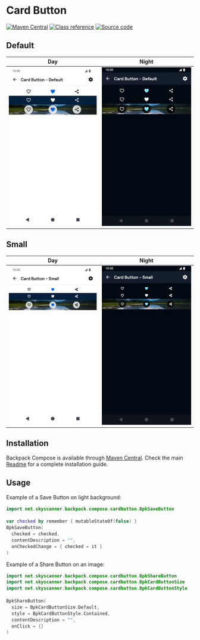 # Card Button

[![Maven Central](https://img.shields.io/maven-central/v/net.skyscanner.backpack/backpack-compose)](https://search.maven.org/artifact/net.skyscanner.backpack/backpack-compose)
[![Class reference](https://img.shields.io/badge/Class%20reference-Android-blue)](https://backpack.github.io/android/backpack-compose/net.skyscanner.backpack.compose.cardbutton)
[![Source code](https://img.shields.io/badge/Source%20code-GitHub-lightgrey)](https://github.com/backpack/android/tree/main/backpack-compose/src/main/kotlin/net/skyscanner/backpack/compose/cardbutton)

## Default

| Day                                                                                                                                                                      | Night                                                                                                                                                                                   |
|--------------------------------------------------------------------------------------------------------------------------------------------------------------------------|-----------------------------------------------------------------------------------------------------------------------------------------------------------------------------------------|
| <img src="https://raw.githubusercontent.com/backpack/android/main/docs/compose/CardButton/screenshots/default.png" alt="Card Button component" width="375" /> | <img src="https://raw.githubusercontent.com/backpack/android/main/docs/compose/CardButton/screenshots/default_dm.png" alt="Card Button component - dark mode" width="375" /> |

## Small

| Day                                                                                                                                                                          | Night                                                                                                                                                                                       |
|------------------------------------------------------------------------------------------------------------------------------------------------------------------------------|---------------------------------------------------------------------------------------------------------------------------------------------------------------------------------------------|
| <img src="https://raw.githubusercontent.com/backpack/android/main/docs/compose/CardButton/screenshots/small.png" alt="Small Card Button component" width="375" /> | <img src="https://raw.githubusercontent.com/backpack/android/main/docs/compose/CardButton/screenshots/small_dm.png" alt="Small Card Button component - dark mode" width="375" /> |

## Installation

Backpack Compose is available through [Maven Central](https://search.maven.org/artifact/net.skyscanner.backpack/backpack-compose). Check the main [Readme](https://github.com/skyscanner/backpack-android#installation) for a complete installation guide.

## Usage

Example of a Save Button on light background:

```Kotlin
import net.skyscanner.backpack.compose.cardbutton.BpkSaveButton

var checked by remember { mutableStateOf(false) }
BpkSaveButton(
  checked = checked,
  contentDescription = "",
  onCheckedChange = { checked = it }
)
```

Example of a Share Button on an image:

```Kotlin
import net.skyscanner.backpack.compose.cardbutton.BpkShareButton
import net.skyscanner.backpack.compose.cardbutton.BpkCardButtonSize
import net.skyscanner.backpack.compose.cardbutton.BpkCardButtonStyle

BpkShareButton(
  size = BpkCardButtonSize.Default,
  style = BpkCardButtonStyle.Contained,
  contentDescription = "",
  onClick = {}
)
```
